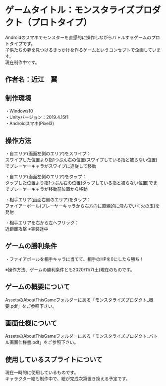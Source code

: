 # ゲームタイトル：モンスタライズプロダクト（プロトタイプ）
Androidのスマホでモンスターを直感的に操作しながらバトルするゲームのプロトタイプです。  
子供たちの夢を見つけるきっかけを作るゲームというコンセプトで企画しています。  
現在制作中です。

## 作者名：近江　翼

## 制作環境
・Windows10  
・Unityバージョン：2019.4.15f1  
・Androidスマホ(Pixel3)  

## 操作方法
・自エリア(画面左側のエリア)をスワイプ：  
スワイプした位置より指1つぶん右の位置(スワイプしている指と被らない位置)でプレーヤーキャラがスワイプに追従して移動  

・自エリア(画面左側のエリア)をタップ：  
タップした位置より指1つぶん右の位置(タップしている指と被らない位置)でまでプレーヤーキャラが移動前位置から移動  

・相手エリア(画面右側のエリア)をタップ：  
ファイアーボール(プレーヤーキャラから右方向に直線的に飛んでいく火の玉)を発射

・相手エリアを右から左へフリック：  
近距離攻撃
※実装途中

## ゲームの勝利条件
・ファイアボールを相手キャラに当てて、相手のHPを0にしたら勝ち！ 

※操作方法、ゲームの勝利条件とも2020/11/7(土)現在のものです。  

## ゲームの概要について
AssetsのAboutThisGameフォルダーにある「モンスタライズプロダクト_概要.pdf」をご参照下さい。    

## 画面仕様について
AssetsのAboutThisGameフォルダーにある「モンスタライズプロダクト_バトル画面仕様書.pdf」をご参照下さい。

## 使用しているスプライトについて
現在一時的に使用しているものです。  
キャラクター絵も制作中で、絵が完成次第置き換える予定です。
